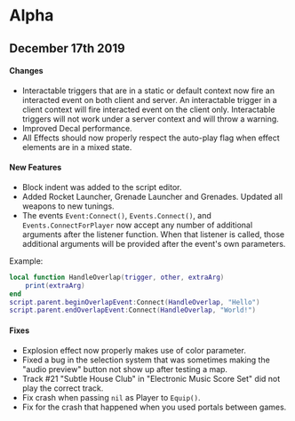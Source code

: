 # Alpha

## December 17th 2019

#### Changes

- Interactable triggers that are in a static or default context now fire an interacted event on both client and server. An interactable trigger in a client context will fire interacted event on the client only. Interactable triggers will not work under a server context and will throw a warning.
- Improved Decal performance.
- All Effects should now properly respect the auto-play flag when effect elements are in a mixed state.

#### New Features

- Block indent was added to the script editor.
- Added Rocket Launcher, Grenade Launcher and Grenades. Updated all weapons to new tunings.
- The events `Event:Connect()`, `Events.Connect()`, and `Events.ConnectForPlayer` now accept any number of additional arguments after the listener function. When that listener is called, those additional arguments will be provided after the event's own parameters.

Example:

```lua
local function HandleOverlap(trigger, other, extraArg)
    print(extraArg)
end
script.parent.beginOverlapEvent:Connect(HandleOverlap, "Hello")
script.parent.endOverlapEvent:Connect(HandleOverlap, "World!")
```

#### Fixes

- Explosion effect now properly makes use of color parameter.
- Fixed a bug in the selection system that was sometimes making the "audio preview" button not show up after testing a map.
- Track #21 "Subtle House Club" in "Electronic Music Score Set" did not play the correct track.
- Fix crash when passing `nil` as Player to `Equip()`.
- Fix for the crash that happened when you used portals between games.
